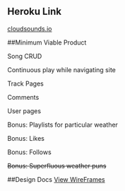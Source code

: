 ## Heroku Link

[cloudsounds.io](http://cloudsounds.io)

##Minimum Viable Product

Song CRUD

Continuous play while navigating site

Track Pages

Comments

User pages

Bonus: Playlists for particular weather

Bonus: Likes

Bonus: Follows

~~Bonus: Superfluous weather puns~~

##Design Docs
[View WireFrames](https://github.com/paulmoliva/CloudSounds/tree/master/docs/wireframes)
